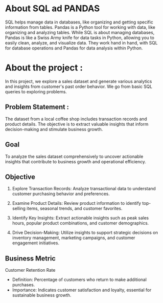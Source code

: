 # About SQL ad PANDAS

SQL helps manage data in databases, like organizing and getting specific information from tables. Pandas is a Python tool for working with data, like organizing and analyzing tables. While SQL is about managing databases, Pandas is like a Swiss Army knife for data tasks in Python, allowing you to easily clean, analyze, and visualize data. They work hand in hand, with SQL for database operations and Pandas for data analysis within Python.

# About the project :

In this project, we explore a sales dataset and generate various analytics and insights from customer's past order behavior. We go from basic SQL queries to exploring problems.

## Problem Statement :

The dataset from a local coffee shop includes transaction records and product details. The objective is to extract valuable insights that inform decision-making and stimulate business growth.

## Goal

To analyze the sales dataset comprehensively to uncover actionable insights that contribute to business growth and operational efficiency.

## Objective

1. Explore Transaction Records:
    Analyze transactional data to understand customer purchasing behavior and preferences.

2. Examine Product Details:
    Review product information to identify top-selling items, seasonal trends, and customer favorites.

3. Identify Key Insights: 
    Extract actionable insights such as peak sales hours, popular product combinations, and customer demographics.

4. Drive Decision-Making:
    Utilize insights to support strategic decisions on inventory management, marketing campaigns, and customer engagement initiatives.

## Business Metric 

Customer Retention Rate
* Definition: Percentage of customers who return to make additional purchases.
* Importance: Indicates customer satisfaction and loyalty, essential for sustainable business growth.
